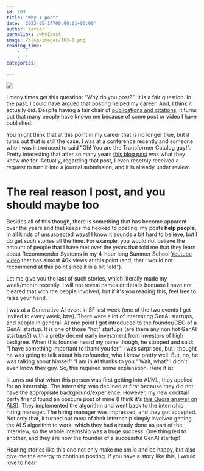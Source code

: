 ```yaml
---
id: 103
title: "Why I post"
date: '2023-05-14T00:00:01+00:00'
author: Xavier
permalink: /whyIpost
image: /blog/images/103-1.png
reading_time:
    - ''
    - ''
categories:
    
---
```



<img src="/blog/images/103-1.png">

I many times get this question: "Why do you post?". It is a fair question. In the past, I could have argued that posting helped my career. 
And, I think it actually did. Despite having a fair chair of [publications and citations](https://scholar.google.com/citations?user=YYUK51oAAAAJ&hl=en), 
it turns out that many people have known me because of some post or video I have published. 

You might think that at this point in my career that is no longer true, but it turns out that is still the case. I was at a conference recently and someone who I was introduced 
to said "Oh! You are the Transformer Catalog guy!". Pretty interesting that after so many years [this blog post](https://amatriain.net/blog/transformer-models-an-introduction-and-catalog-2d1e9039f376/)
was what they knew me for. Actually, regarding that post, I even recetnly received a request to turn it into a journal submission, and it is already under review.

# The real reason I post, and you should maybe too

Besides all of this though, there is something that has become apparent over the years and that keeps me hooked to posting: my posts **help people**, in all kinds of unsuspected ways!
I know it sounds a bit hard to believe, but I do get such stories all the time. For example, you would not believe the amount of people that I have met over the years that told me that 
they learn about Recommender Systems in my 4-hour long Summer School [Youtube video](https://www.youtube.com/watch?v=bLhq63ygoU8&t=25s) that has almost 40k views at this point 
(and, that I would not recommend at this point since it is a bit "old").

Let me give you the last of such stories, which literally made my week/month recently. I will not reveal names or details becuase I have not cleared that with the people involved, 
but if it's you reading this, feel free to raise your hand.

I was at a Generative AI event in SF last week (one of the two events I get invited to every week, btw). There were a lot of interesting GenAI startups, and people in general. 
At one point I got introduced to the founder/CEO of a GenAI startup. It is one of those "hot" startups (are there any non hot GenAI startups?) with a pretty decent early investment 
from investors of high pedigree. When this founder heard my name though, he stopped and said: "I have something important to thank you for." I was surprised, but I thought he was
going to talk about his cofounder, who I know pretty well. But, no, he was talking about himself! "I am in AI thanks to you." Wait, what? I didn't even know they guy. So, this
required some explanation. Here it is:

It turns out that when this person was first getting into AI/ML, they applied for an internship. The internship was declined at first because they did not have the appropriate
background/experience. However, my new cocktail party friend found an obscure post of mine (I think it's [this Quora answer on ALS](https://www.quora.com/What-is-the-Alternating-Least-Squares-method-in-recommendation-systems-And-why-does-this-algorithm-work-intuition-behind-this/answer/Xavier-Amatriain)).
They implemented the algorithm and went back to the internship hiring manager. The hiring manager was impressed, and they got accepted. Not only that, it turned out most of 
their internship simply involved getting the ALS algorithm to work, which they had already done as part of the interview, so the whole internship was a huge success. One thing
led to another, and they are now the founder of a successful GenAI startup!

Hearing stories like this one not only make me smile and be happy, but also give me the energy to continue posting. If you have a story like this, I would love to hear!


